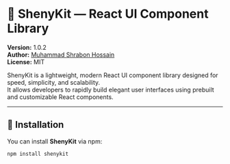 # 🌟 ShenyKit — React UI Component Library

**Version:** 1.0.2  
**Author:** [Muhammad Shrabon Hossain](https://github.com/shrabon-dev)  
**License:** MIT  

ShenyKit is a lightweight, modern React UI component library designed for speed, simplicity, and scalability.  
It allows developers to rapidly build elegant user interfaces using prebuilt and customizable React components.

---

## 🚀 Installation

You can install **ShenyKit** via npm:

```bash
npm install shenykit
